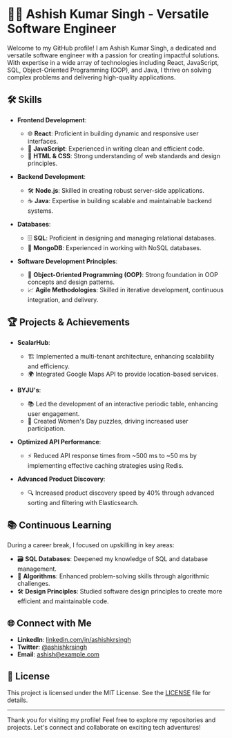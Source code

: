 # 👨‍💻 Ashish Kumar Singh - Versatile Software Engineer

Welcome to my GitHub profile! I am Ashish Kumar Singh, a dedicated and versatile software engineer with a passion for creating impactful solutions. With expertise in a wide array of technologies including React, JavaScript, SQL, Object-Oriented Programming (OOP), and Java, I thrive on solving complex problems and delivering high-quality applications.

## 🛠️ Skills

- **Frontend Development**: 
  - 🌐 **React**: Proficient in building dynamic and responsive user interfaces.
  - 📝 **JavaScript**: Experienced in writing clean and efficient code.
  - 🎨 **HTML & CSS**: Strong understanding of web standards and design principles.

- **Backend Development**:
  - 🛠️ **Node.js**: Skilled in creating robust server-side applications.
  - ☕ **Java**: Expertise in building scalable and maintainable backend systems.

- **Databases**:
  - 🗄️ **SQL**: Proficient in designing and managing relational databases.
  - 🌱 **MongoDB**: Experienced in working with NoSQL databases.

- **Software Development Principles**:
  - 🧩 **Object-Oriented Programming (OOP)**: Strong foundation in OOP concepts and design patterns.
  - 📈 **Agile Methodologies**: Skilled in iterative development, continuous integration, and delivery.

## 🏆 Projects & Achievements

- **ScalarHub**:
  - 🏗️ Implemented a multi-tenant architecture, enhancing scalability and efficiency.
  - 🌍 Integrated Google Maps API to provide location-based services.

- **BYJU's**:
  - 📚 Led the development of an interactive periodic table, enhancing user engagement.
  - 🎉 Created Women's Day puzzles, driving increased user participation.

- **Optimized API Performance**:
  - ⚡ Reduced API response times from ~500 ms to ~50 ms by implementing effective caching strategies using Redis.

- **Advanced Product Discovery**:
  - 🔍 Increased product discovery speed by 40% through advanced sorting and filtering with Elasticsearch.

## 📚 Continuous Learning

During a career break, I focused on upskilling in key areas:
- 🗃️ **SQL Databases**: Deepened my knowledge of SQL and database management.
- 🧠 **Algorithms**: Enhanced problem-solving skills through algorithmic challenges.
- 🛠️ **Design Principles**: Studied software design principles to create more efficient and maintainable code.

## 🌐 Connect with Me

- **LinkedIn**: [linkedin.com/in/ashishkrsingh](https://www.linkedin.com/in/singhashish21/)
- **Twitter**: [@ashishkrsingh](https://twitter.com/ashish21sim)
- **Email**: [ashish@example.com](mailto:djdaydreamer.singh4@gmail.com)

## 📜 License

This project is licensed under the MIT License. See the [LICENSE](LICENSE) file for details.

---

Thank you for visiting my profile! Feel free to explore my repositories and projects. Let's connect and collaborate on exciting tech adventures!

